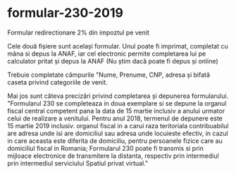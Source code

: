 # formular-230-2019
Formular redirectionare 2% din impoztul pe venit

Cele două fișiere sunt același formular. Unul poate fi imprimat, completat cu mâna si depus la ANAF, iar cel electronic permite completarea lui pe calculator pritat și depus la ANAF (Nu știm dacă poate fi depus și online)

Trebuie completate câmpurile "Nume, Prenume, CNP, adresa și bifată caseta privind categoriile de venit.

Mai jos sunt câteva precizări privind completarea și depunerea formularului.
"Formularul 230 se completeaza in doua exemplare si se depune la organul fiscal central competent pana la data de 15 martie inclusiv a anului urmator celui de realizare a venitului. Pentru anul 2018, termenul de depunere este 15 martie 2019 inclusiv.
organul fiscal in a carui raza teritoriala contribuabilul are adresa unde isi are domiciliul sau adresa unde locuieste efectiv, in cazul in care aceasta este diferita de domiciliu, pentru persoanele fizice care au domiciliul fiscal in Romania;
Formularul 230 poate fi transmis si prin mijloace electronice de transmitere la distanta, respectiv prin intermediul prin intermediul serviciului Spatiul privat virtual."
